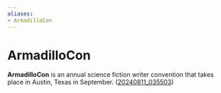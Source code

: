 ```yaml
---
aliases:
- ArmadilloCon
---
```


# ArmadilloCon

**ArmadilloCon** is an annual science fiction writer convention that takes place in Austin, Texas in September. ([20240811_035503](../entries/20240811_035503.md))
